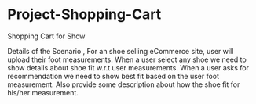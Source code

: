 # Project-Shopping-Cart
Shopping Cart for Show

Details of the Scenario , 
For an shoe selling eCommerce site, user will upload their foot measurements. 
When a user select any shoe we need to show details about shoe fit w.r.t user measurements. 
When a user asks for recommendation we need to show best fit based on the user foot measurement. 
Also provide some description about how the shoe fit for his/her measurement.


